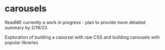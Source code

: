 # carousels

ReadME currently a work in progress - plan to provide more detailed summary by 2/19/23.

Exploration of building a caoursel with raw CSS and building carousels with popular libraries
